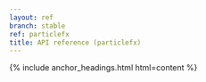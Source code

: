 ```yaml
---
layout: ref
branch: stable
ref: particlefx
title: API reference (particlefx)
---
```

{% include anchor_headings.html html=content %}
